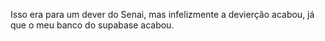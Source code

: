 Isso era para um dever do Senai, mas infelizmente a devierção acabou, já que o meu banco do supabase acabou.
